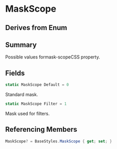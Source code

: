 # MaskScope

## Derives from Enum

## Summary

Possible values formask-scopeCSS property.
## Fields

```c#
static MaskScope Default = 0
```
Standard mask.
```c#
static MaskScope Filter = 1
```
Mask used for filters.
## Referencing Members

```c#
MaskScope? = BaseStyles.MaskScope { get; set; } 
```
